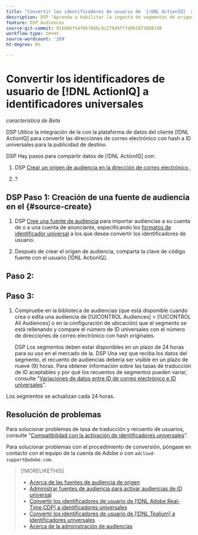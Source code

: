 ```yaml
---
title: "Convertir los identificadores de usuario de  [!DNL ActionIQ]  a identificadores universales"
description: DSP "Aprenda a habilitar la ingesta de segmentos de origen de  [!DNL ActionIQ]  por parte de los usuarios."
feature: DSP Audiences
source-git-commit: 91b08bf54f067666c9c27949ff740639738887d0
workflow-type: tm+mt
source-wordcount: '269'
ht-degree: 0%

---
```


# Convertir los identificadores de usuario de [!DNL ActionIQ] a identificadores universales

*característica de Beta*

DSP Utilice la integración de la con la plataforma de datos del cliente [!DNL ActionIQ] para convertir las direcciones de correo electrónico con hash a ID universales para la publicidad de destino.

DSP Hay <!-- NN --> pasos para compartir datos de [!DNL ActionIQ] con:

1. DSP [Crear un origen de audiencia en la dirección de correo electrónico &#x200B;](#source-create).

1. ?

## DSP Paso 1: Creación de una fuente de audiencia en el {#source-create}

1. DSP [Cree una fuente de audiencia](source-manage.md) para importar audiencias a su cuenta de o a una cuenta de anunciante, especificando los [formatos de identificador universal](source-about.md) a los que desea convertir los identificadores de usuario.

1. Después de crear el origen de audiencia, comparta la clave de código fuente con el usuario [!DNL ActionIQ].

## Paso 2:

## Paso 3:

1. Compruebe en la biblioteca de audiencias (que está disponible cuando crea o edita una audiencia de [!UICONTROL Audiences] > [!UICONTROL All Audiences] o en la configuración de ubicación) que el segmento se está rellenando y compare el número de ID universales con el número de direcciones de correo electrónico con hash originales.

   DSP Los segmentos deben estar disponibles en un plazo de 24 horas para su uso en el mercado de la. DSP Una vez que reciba los datos del segmento, el recuento de audiencias debería ser visible en un plazo de nueve (9) horas. Para obtener información sobre las tasas de traducción de ID aceptables y por qué los recuentos de segmentos pueden variar, consulte &quot;[Variaciones de datos entre ID de correo electrónico e ID universales](#universal-ids-data-variances)&quot;.

Los segmentos se actualizan cada 24 horas.

## Resolución de problemas

Para solucionar problemas de tasa de traducción y recuento de usuarios, consulte &quot;[Compatibilidad con la activación de identificadores universales](/help/dsp/audiences/universal-ids.md)&quot;.

Para solucionar problemas con el procedimiento de conversión, póngase en contacto con el equipo de la cuenta de Adobe o con `adcloud-support@adobe.com`.

>[!MORELIKETHIS]
>
>* [Acerca de las fuentes de audiencia de origen](/help/dsp/audiences/sources/source-about.md)
>* [Administrar fuentes de audiencia para activar audiencias de ID universal](source-manage.md)
>* [Convertir los identificadores de usuario de [!DNL Adobe Real-Time CDP] a identificadores universales](/help/dsp/audiences/sources/source-adobe-rtcdp.md)
>* [Convertir los identificadores de usuario de [!DNL Tealium] a identificadores universales](/help/dsp/audiences/sources/source-tealium.md)
>* [Acerca de la administración de audiencias](/help/dsp/audiences/audience-about.md)
